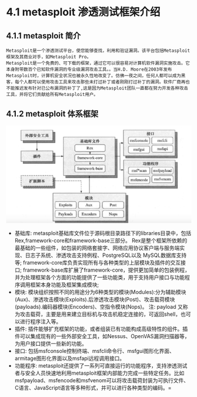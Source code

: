 # 4.1 metasploit 渗透测试框架介绍
## 4.1.1 metasploit 简介
    Metasploit是一个渗透测试平台，使您能够查找，利用和验证漏洞。该平台包括Metasploit框架及其商业对手，如Metasploit Pro。
    Metasploit是一个免费的、可下载的框架，通过它可以很容易对计算机软件漏洞实施攻击。它本身附带数百个已知软件漏洞的专业级漏洞攻击工具。。当H.D. Moore在2003年发布Metasploit时，计算机安全状况也被永久性地改变了。仿佛一夜之间，任何人都可以成为黑客，每个人都可以使用攻击工具来攻击那些未打过补丁或者刚刚打过补丁的漏洞。软件厂商再也不能推迟发布针对已公布漏洞的补丁了,这是因为Metasploit团队一直都在努力开发各种攻击工具，并将它们贡献给所有Metasploit用户。

## 4.1.2 metasploit 体系框架
![image](https://github.com/luguifang/notes/blob/main/Security/NetworkSecurity/image/6.png)
  * 基础库: 
    metasploit基础库文件位于源码根目录路径下的libraries目录中，包括Rex,framework-core和framework-base三部分。
    Rex是整个框架所依赖的最基础的一些组件，如包装的网络套接字、网络应用协议客户端与服务端实现、日志子系统、渗透攻击支持例程、PostgreSQL以及 MySQL数据库支持等;
    framework-core库负责实现所有与各种类型的上层模块及插件的交互接口;
    framework-base库扩展了framework-core，提供更加简单的包装例程，并为处理框架各个方面的功能提供了一些功能类，用于支持用户接口与功能程序调用框架本身功能及框架集成模块;
  * 模块:
    模块组织按照不同的用途分为6种类型的模块(Modules):分为辅助模块(Aux)、渗透攻击模块(Exploits).后渗透攻击模块(Post)、攻击载荷模块(payloads).编码器模块(Encoders)、空指令模块(Nops)。
    注: payload 又称为攻击载荷，主要是用来建立目标机与攻击机稳定连接的，可返回shell，也可以进行程序注入等。
  * 插件:
    插件能够扩充框架的功能，或者组装已有功能构成高级特性的组件。插件可以集成现有的一些外部安全工具，如Nessus、OpenVAS漏洞扫描器等，为用户接口提供一些新的功能。
  * 接口:
    包括msfconsole控制终端、msfcli命令行、msfgui图形化界面、armitage图形化界面以及msfapi远程调用接口。
  * 功能程序: 
    metasploit还提供了一系列可直接运行的功能程序，支持渗透测试者与安全人员快速地利用metasploit框架内部能力完成一些特定任务。比如msfpayload、msfencode和msfvenom可以将攻击载荷封装为可执行文件、C语言、JavaScript语言等多种形式，并可以进行各种类型的编码。=
